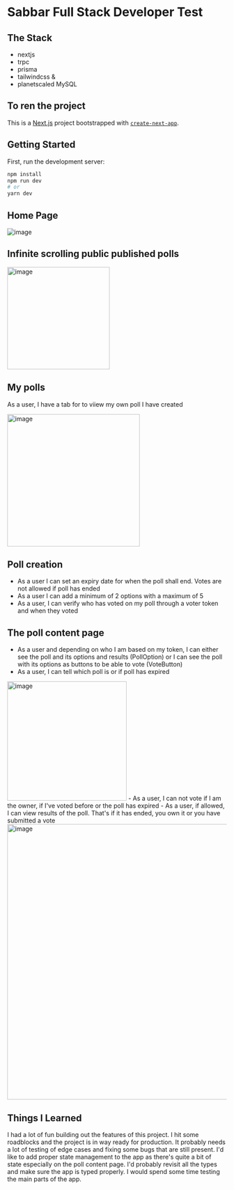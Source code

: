 # Sabbar Full Stack Developer Test

## The Stack

- nextjs
- trpc
- prisma
- tailwindcss &
- planetscaled MySQL

## To ren the project

This is a [Next.js](https://nextjs.org/) project bootstrapped with [`create-next-app`](https://github.com/vercel/next.js/tree/canary/packages/create-next-app).

## Getting Started

First, run the development server:

```bash
npm install
npm run dev
# or
yarn dev
```

## Home Page

![image](https://user-images.githubusercontent.com/17005317/190023372-8302295c-44d6-4b83-b57a-ff9490104362.png)

## Infinite scrolling public published polls

<img width="235" alt="image" src="https://user-images.githubusercontent.com/17005317/190024267-65fc45d0-30ef-42de-93d4-390878382ab8.png">

## My polls

As a user, I have a tab for to viiew my own poll I have created

<img width="304" alt="image" src="https://user-images.githubusercontent.com/17005317/190024393-3d0db9cf-dd3d-47f9-be07-83bba4f1d027.png">

## Poll creation

- As a user I can set an expiry date for when the poll shall end. Votes are not allowed if poll has ended
- As a user I can add a minimum of 2 options with a maximum of 5
- As a user, I can verify who has voted on my poll through a voter token and when they voted

## The poll content page

- As a user and depending on who I am based on my token, I can either see the poll and its options and results (PollOption) or I can see the poll with its options as buttons to be able to vote (VoteButton)
- As a user, I can tell which poll is or if poll has expired

<img width="274" alt="image" src="https://user-images.githubusercontent.com/17005317/190025426-08bea90e-e350-4e0d-a920-bb4cf9ce5b89.png">
- As a user, I can not vote if I am the owner, if I've voted before or the poll has expired
- As a user, if allowed, I can view results of the poll. That's if it has ended, you own it or you have submitted a vote

<img width="633" alt="image" src="https://user-images.githubusercontent.com/17005317/190025515-96e836e7-d89f-409b-bd9e-efb56f3b95e8.png">

## Things I Learned

I had a lot of fun building out the features of this project. I hit some roadblocks and the project is in way ready for production. It probably needs a lot of testing of edge cases and fixing some bugs that are still present. I'd like to add proper state management to the app as there's quite a bit of state especially on the poll content page. I'd probably revisit all the types and make sure the app is typed properly. I would spend some time testing the main parts of the app.
